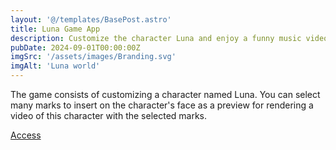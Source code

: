 ```yaml
---
layout: '@/templates/BasePost.astro'
title: Luna Game App
description: Customize the character Luna and enjoy a funny music video.
pubDate: 2024-09-01T00:00:00Z
imgSrc: '/assets/images/Branding.svg'
imgAlt: 'Luna world'
---
```


The game consists of customizing a character named Luna. You can select many marks to insert on the character's face as a preview for rendering a video of this character with the selected marks.

<a href="https://muestratumarca.com.mx/">Access</a>
